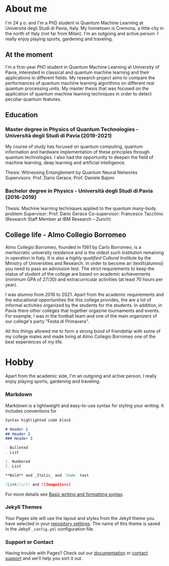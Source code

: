 # About me

I'm 24 y.o. and I'm a PhD student in Quantum Machine Learning at Università degli Studi di Pavia, Italy. My hometown is Cremona, a little city in the north of Italy (not far from Milan). I'm an outgoing and active person. I really enjoy playing sports, gardening and traveling.

## At the moment
I'm a first-year PhD student in Quantum Machine Learning at University of Pavia, interested in classical and quantum machine learning and their applications in different fields. My research project aims to compare the performances of quantum machine learning algorithms on different real quantum processing units. My master thesis that was focused on the application of quantum machine learning techniques in order to detect peculiar quantum features. 

## Education

### Master degree in Physics of Quantum Technologies - Università degli Studi di Pavia (2019-2021)

My course of study has focused on quantum computing, quantum information and hardware implementation of these principles through quantum technologies. I also had the opportunity to deepen the field of machine learning, deep learning and artificial intelligence.

Thesis: Witnessing Entanglement by Quantum Neural Networks
Supervisors: Prof. Dario Gerace, Prof. Daniele Bajoni

### Bachelor degree in Physics - Università degli Studi di Pavia (2016-2019}
Thesis: Machine learning techniques applied to the quantum many-body problem
Supervisor: Prof. Dario Gerace
Co-supervisor: Francesco Tacchino (Research Staff Member at IBM Research – Zurich)

## College life - Almo Collegio Borromeo

Almo Collegio Borromeo, founded in 1561 by Carlo Borromeo, is a meritocratic university residence and is the oldest such institution remaining in operation in Italy. It is also a _highly qualified Cultural Institute_ by the Ministry of Universities and Research.
In order to become an \textit{alumno} you need to pass an admission test. The strict requirements to keep the status of student of the college are based on academic achievements (minimum GPA of 27/30) and extracurricular activities (at least 70 hours per year).

I was _alumno_ from 2016 to 2021. Apart from the academic requirements and the educational opportunities the this college provides, the are a lot of informal activities organized by the students for the students. In addition, in Pavia there other colleges that together orgazine tournaments and events. For example, I was in the football team and one of the main organizers of our college's party "Festa di Primavera".

All this things allowed me to form a strong bond of friendship with some of my college mates and made living at Almo Collegio Borromeo one of the best experiences of my life. 

# Hobby
Apart from the academic side, I'm an outgoing and active person. I really enjoy playing sports, gardening and traveling.

### Markdown

Markdown is a lightweight and easy-to-use syntax for styling your writing. It includes conventions for

```markdown
Syntax highlighted code block

# Header 1
## Header 2
### Header 3

- Bulleted
- List

1. Numbered
2. List

**Bold** and _Italic_ and `Code` text

[Link](url) and ![Image](src)
```

For more details see [Basic writing and formatting syntax](https://docs.github.com/en/github/writing-on-github/getting-started-with-writing-and-formatting-on-github/basic-writing-and-formatting-syntax).

### Jekyll Themes

Your Pages site will use the layout and styles from the Jekyll theme you have selected in your [repository settings](https://github.com/fran-scala/francescoscala.github.io/settings/pages). The name of this theme is saved in the Jekyll `_config.yml` configuration file.

### Support or Contact

Having trouble with Pages? Check out our [documentation](https://docs.github.com/categories/github-pages-basics/) or [contact support](https://support.github.com/contact) and we’ll help you sort it out.
